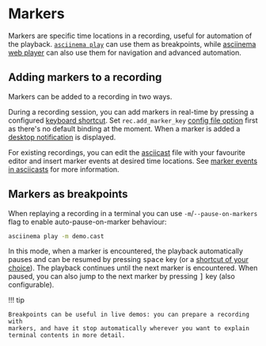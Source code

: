 # Markers

Markers are specific time locations in a recording, useful for automation of the
playback. [`asciinema play`](../usage/#asciinema-play-filename) can use them as
breakpoints, while [asciinema web player](../../player/) can also use them for
navigation and advanced automation.

## Adding markers to a recording

Markers can be added to a recording in two ways.

During a recording session, you can add markers in real-time by pressing a
configured [keyboard shortcut](../shortcuts/). Set `rec.add_marker_key` [config
file option](../configuration/) first as there's no default binding at the
moment. When a marker is added a [desktop
notification](../desktop-notifications/) is displayed.

For existing recordings, you can edit the [asciicast](../../asciicast/v2/) file
with your favourite editor and insert marker events at desired time locations.
See [marker events in asciicasts](../../asciicast/v2/#m-marker) for more
information.

## Markers as breakpoints

When replaying a recording in a terminal you can use `-m`/`--pause-on-markers`
flag to enable auto-pause-on-marker behaviour:

```sh
asciinema play -m demo.cast
```

In this mode, when a marker is encountered, the playback automatically pauses
and can be resumed by pressing <kbd>space</kbd> key (or a [shortcut of your
choice](../shortcuts/#playback-shortcuts)). The playback continues until the
next marker is encountered. When paused, you can also jump to the next marker by
pressing <kbd>]</kbd> key (also configurable).

!!! tip

    Breakpoints can be useful in live demos: you can prepare a recording with
    markers, and have it stop automatically wherever you want to explain
    terminal contents in more detail.

